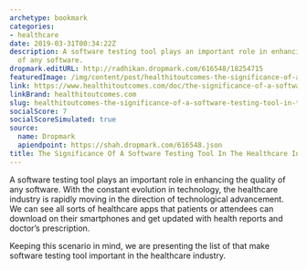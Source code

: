 ```yaml
---
archetype: bookmark
categories:
- healthcare
date: 2019-03-31T00:34:22Z
description: A software testing tool plays an important role in enhancing the quality
  of any software.
dropmark.editURL: http://radhikan.dropmark.com/616548/18254715
featuredImage: /img/content/post/healthitoutcomes-the-significance-of-a-software-testing-tool-in-the-healthcare-industry.jpg
link: https://www.healthitoutcomes.com/doc/the-significance-of-a-software-testing-tool-in-the-healthcare-industry-0001
linkBrand: healthitoutcomes.com
slug: healthitoutcomes-the-significance-of-a-software-testing-tool-in-the-healthcare-industry
socialScore: 7
socialScoreSimulated: true
source:
  name: Dropmark
  apiendpoint: https://shah.dropmark.com/616548.json
title: The Significance Of A Software Testing Tool In The Healthcare Industry
---
```

A software testing tool plays an important role in enhancing the quality of any software. With the constant evolution in technology, the healthcare industry is rapidly moving in the direction of technological advancement. We can see all sorts of healthcare apps that patients or attendees can download on their smartphones and get updated with health reports and doctor’s prescription.

Keeping this scenario in mind, we are presenting the list of that make software testing tool important in the healthcare industry.

